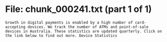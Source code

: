 ﻿# File: chunk_000241.txt (part 1 of 1)
```
Growth in digital payments is enabled by a high number of card-accepting devices. We track the number of ATMs and point-of-sale devices in Australia. These statistics are updated quarterly. Click on the link below to find out more. Device Statistics
```

